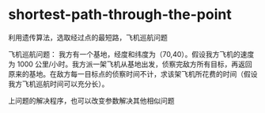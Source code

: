# shortest-path-through-the-point
利用遗传算法，选取经过点的最短路，飞机巡航问题

飞机巡航问题：</b>
我方有一个基地，经度和纬度为（70,40）。假设我方飞机的速度为 1000 公里/小时。我方派一架飞机从基地出发，侦察完敌方所有目标，再返回原来的基地。在敌方每一目标点的侦察时间不计，求该架飞机所花费的时间（假设我方飞机巡航时间可以充分长）。</b>

上问题的解决程序，也可以改变参数解决其他相似问题
